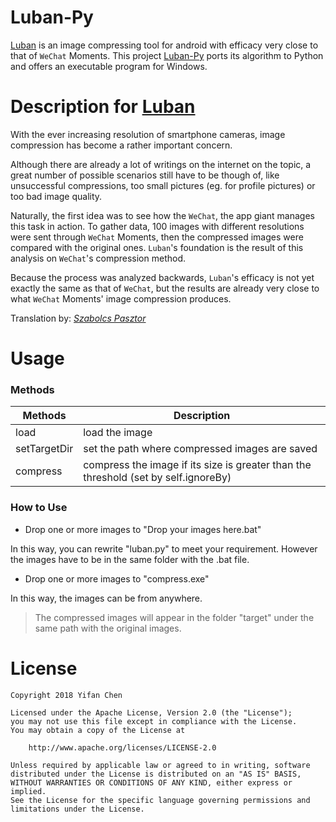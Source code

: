 # Luban-Py

[Luban](https://github.com/Curzibn/Luban/) is an image compressing tool for android with efficacy very close to that of `WeChat` Moments. This project [Luban-Py](https://github.com/Freefighter/Luban-Py) ports its algorithm to Python and offers an executable program for Windows.

# Description for [Luban](https://github.com/Curzibn/Luban/)

With the ever increasing resolution of smartphone cameras, image compression has become a rather important concern.

Although there are already a lot of writings on the internet on the topic, a great number of possible scenarios still have to be though of, like unsuccessful compressions, too small pictures (eg. for profile pictures) or too bad image quality.

Naturally, the first idea was to see how the `WeChat`, the app giant manages this task in action. To gather data, 100 images with different resolutions were sent through `WeChat` Moments, then the compressed images were compared with the original ones. `Luban`'s foundation is the result of this analysis on `WeChat`'s compression method.

Because the process was analyzed backwards, `Luban`'s efficacy is not yet exactly the same as that of `WeChat`, but the results are already very close to what `WeChat` Moments' image compression produces.

Translation by: [_Szabolcs Pasztor_](https://github.com/spqpad)

# Usage

### Methods

Methods | Description
---- | ----
load | load the image
setTargetDir | set the path where compressed images are saved
compress | compress the image if its size is greater than the threshold (set by self.ignoreBy)

### How to Use

- Drop one or more images to "Drop your images here.bat"

In this way, you can rewrite "luban.py" to meet your requirement. However the images have to be in the same folder with the .bat file.

- Drop one or more images to "compress.exe"

In this way, the images can be from anywhere.

> The compressed images will appear in the folder "target" under the same path with the original images.

# License

    Copyright 2018 Yifan Chen
    
    Licensed under the Apache License, Version 2.0 (the "License");
    you may not use this file except in compliance with the License.
    You may obtain a copy of the License at
    
        http://www.apache.org/licenses/LICENSE-2.0
    
    Unless required by applicable law or agreed to in writing, software
    distributed under the License is distributed on an "AS IS" BASIS,
    WITHOUT WARRANTIES OR CONDITIONS OF ANY KIND, either express or implied.
    See the License for the specific language governing permissions and
    limitations under the License.

